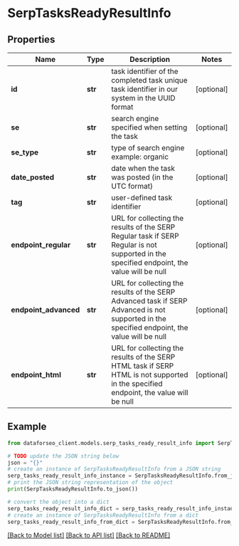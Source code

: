 # SerpTasksReadyResultInfo


## Properties

Name | Type | Description | Notes
------------ | ------------- | ------------- | -------------
**id** | **str** | task identifier of the completed task unique task identifier in our system in the UUID format | [optional] 
**se** | **str** | search engine specified when setting the task | [optional] 
**se_type** | **str** | type of search engine example: organic | [optional] 
**date_posted** | **str** | date when the task was posted (in the UTC format) | [optional] 
**tag** | **str** | user-defined task identifier | [optional] 
**endpoint_regular** | **str** | URL for collecting the results of the SERP Regular task if SERP Regular is not supported in the specified endpoint, the value will be null | [optional] 
**endpoint_advanced** | **str** | URL for collecting the results of the SERP Advanced task if SERP Advanced is not supported in the specified endpoint, the value will be null | [optional] 
**endpoint_html** | **str** | URL for collecting the results of the SERP HTML task if SERP HTML is not supported in the specified endpoint, the value will be null | [optional] 

## Example

```python
from dataforseo_client.models.serp_tasks_ready_result_info import SerpTasksReadyResultInfo

# TODO update the JSON string below
json = "{}"
# create an instance of SerpTasksReadyResultInfo from a JSON string
serp_tasks_ready_result_info_instance = SerpTasksReadyResultInfo.from_json(json)
# print the JSON string representation of the object
print(SerpTasksReadyResultInfo.to_json())

# convert the object into a dict
serp_tasks_ready_result_info_dict = serp_tasks_ready_result_info_instance.to_dict()
# create an instance of SerpTasksReadyResultInfo from a dict
serp_tasks_ready_result_info_from_dict = SerpTasksReadyResultInfo.from_dict(serp_tasks_ready_result_info_dict)
```
[[Back to Model list]](../README.md#documentation-for-models) [[Back to API list]](../README.md#documentation-for-api-endpoints) [[Back to README]](../README.md)


